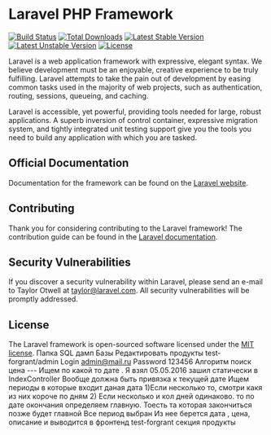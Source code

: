 # Laravel PHP Framework

[![Build Status](https://travis-ci.org/laravel/framework.svg)](https://travis-ci.org/laravel/framework)
[![Total Downloads](https://poser.pugx.org/laravel/framework/d/total.svg)](https://packagist.org/packages/laravel/framework)
[![Latest Stable Version](https://poser.pugx.org/laravel/framework/v/stable.svg)](https://packagist.org/packages/laravel/framework)
[![Latest Unstable Version](https://poser.pugx.org/laravel/framework/v/unstable.svg)](https://packagist.org/packages/laravel/framework)
[![License](https://poser.pugx.org/laravel/framework/license.svg)](https://packagist.org/packages/laravel/framework)

Laravel is a web application framework with expressive, elegant syntax. We believe development must be an enjoyable, creative experience to be truly fulfilling. Laravel attempts to take the pain out of development by easing common tasks used in the majority of web projects, such as authentication, routing, sessions, queueing, and caching.

Laravel is accessible, yet powerful, providing tools needed for large, robust applications. A superb inversion of control container, expressive migration system, and tightly integrated unit testing support give you the tools you need to build any application with which you are tasked.

## Official Documentation

Documentation for the framework can be found on the [Laravel website](http://laravel.com/docs).

## Contributing

Thank you for considering contributing to the Laravel framework! The contribution guide can be found in the [Laravel documentation](http://laravel.com/docs/contributions).

## Security Vulnerabilities

If you discover a security vulnerability within Laravel, please send an e-mail to Taylor Otwell at taylor@laravel.com. All security vulnerabilities will be promptly addressed.

## License

The Laravel framework is open-sourced software licensed under the [MIT license](http://opensource.org/licenses/MIT).
Папка SQL дамп Базы
Редактировать  продукты test-forgrant/admin
Login  admin@mail.ru
Password 123456
Алгоритм поиск цена ---
Ищем по какой то дате . Я взял 05.05.2016 зашил статически в IndexController
Вообще должна быть привязка к текущей дате
Ищем периоды в которые входит даная дата
1)Если несколько то,   смотри какя из них короче по дням 
2) Если несколько и кол дней одинаково. то по дате окончания определяем главную. Тоесть та которая закончиться позже будет главной
Все период выбран
Из нее берется дата , цена, описание и выводится в фронтенд
test-forgrant  секция  продукты


